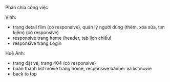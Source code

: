 Phân chia công việc

Vinh: 
  - trang detail flim (có responsive), quản lý người dùng (thêm, xóa sửa, tìm kiếm) (có responsive)
  - responsive trang home (header, tab lịch chiếu)
  - responsive trang Login

Huệ Anh:
  - trang đặt vé, trang 404 (có responsive)
  - hoàn thành list movie trang home, responsive banner và listmovie
  - back to top
